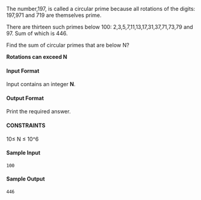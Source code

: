 The number,197, is called a circular prime because all rotations of the digits: 197,971 and 719 are themselves prime.

There are thirteen such primes below 100: 2,3,5,7,11,13,17,31,37,71,73,79 and 97. Sum of which is 446.

Find the sum of circular primes that are below N?

<b> Rotations can exceed N </b>

#### Input Format

Input contains an integer <b>N</b>. 

#### Output Format

Print the required answer.

#### CONSTRAINTS
10≤ N ≤ 10^6

#### Sample Input 
```
100
```

#### Sample Output 
```
446
```
